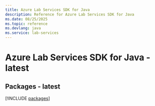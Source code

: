 ```yaml
---
title: Azure Lab Services SDK for Java
description: Reference for Azure Lab Services SDK for Java
ms.date: 08/25/2025
ms.topic: reference
ms.devlang: java
ms.service: lab-services
---
```

# Azure Lab Services SDK for Java - latest
## Packages - latest
[!INCLUDE [packages](lab-services-index.md)]